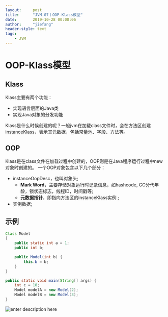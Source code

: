 ```yaml
---
layout:     post
title:      "JVM-07丨OOP-Klass模型"
date:       2019-10-28 00:00:06
author:     "jiefang"
header-style: text
tags:
    - JVM
---
```

# OOP-Klass模型
## Klass
Klass主要有两个功能：
- 实现语言层面的Java类
- 实现Java对象的分发功能

Klass是什么时候创建的呢？一般jvm在加载class文件时，会在方法区创建instanceKlass，表示其元数据，包括常量池、字段、方法等。
## OOP
Klass是在class文件在加载过程中创建的，OOP则是在Java程序运行过程中new对象时创建的。
一个OOP对象包含以下几个部分：

- instanceOopDesc，也叫对象头;
  - **Mark Word**，主要存储对象运行时记录信息，如hashcode, GC分代年龄，锁状态标志，线程ID，时间戳等;
  - **元数据指针**，即指向方法区的instanceKlass实例 ;
- 实例数据;

## 示例
```java
Class Model
{
    public static int a = 1;
    public int b;

    public Model(int b) {
        this.b = b;
    }
}

public static void main(String[] args) {
    int c = 10;
    Model modelA = new Model(2);
    Model modelB = new Model(3);
}
```
![enter description here](https://s3.ax1x.com/2020/12/22/rr5YYq.png)